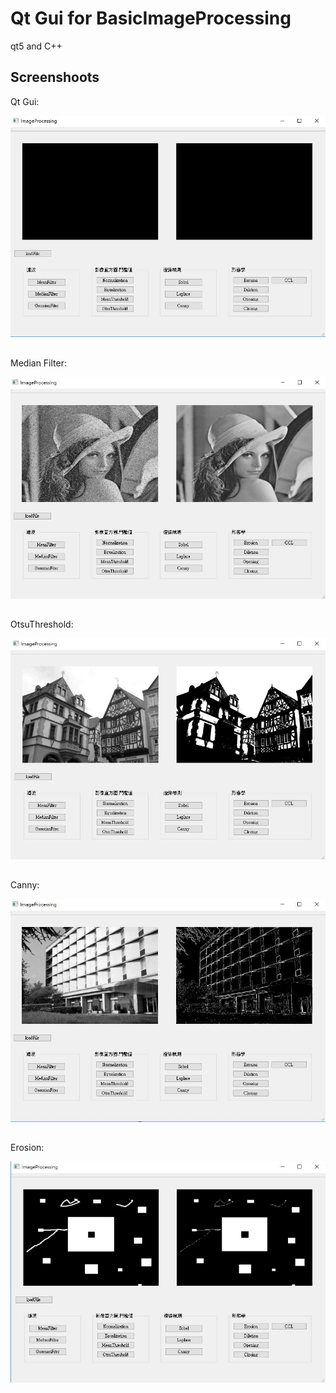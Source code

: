 # Qt Gui for BasicImageProcessing
qt5 and C++ 

Screenshoots
------------
Qt Gui:

![](https://raw.githubusercontent.com/Jing-Fu/BasicImageProcessing/master/screenshots/QtGui.JPG)
##
Median Filter:

![](https://raw.githubusercontent.com/Jing-Fu/BasicImageProcessing/master/screenshots/QtGui_Median.JPG)
##
OtsuThreshold:

![](https://raw.githubusercontent.com/Jing-Fu/BasicImageProcessing/master/screenshots/QtGui_OtsuThreshold.JPG)
##
Canny:

![](https://raw.githubusercontent.com/Jing-Fu/BasicImageProcessing/master/screenshots/QtGui_Canny.JPG)
##
Erosion:

![](https://raw.githubusercontent.com/Jing-Fu/BasicImageProcessing/master/screenshots/QtGui_Erosion.JPG)
##
